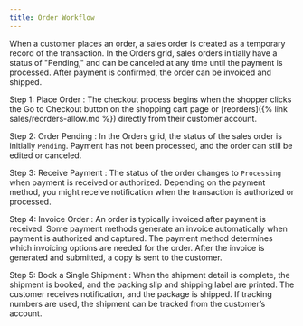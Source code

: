 ```yaml
---
title: Order Workflow
---
```


When a customer places an order, a sales order is created as a temporary record of the transaction. In the Orders grid, sales orders initially have a status of "Pending," and can be canceled at any time until the payment is processed. After payment is confirmed, the order can be invoiced and shipped.

Step 1: Place Order
: The checkout process begins when the shopper clicks the Go to Checkout button on the shopping cart page or [reorders]({% link sales/reorders-allow.md %}) directly from their customer account.

Step 2: Order Pending
: In the Orders grid, the status of the sales order is initially `Pending`. Payment has not been processed, and the order can still be edited or canceled.

Step 3: Receive Payment
: The status of the order changes to `Processing` when payment is received or authorized. Depending on the payment method, you might receive notification when the transaction is authorized or processed.

Step 4: Invoice Order
: An order is typically invoiced after payment is received. Some payment methods generate an invoice automatically when payment is authorized and captured. The payment method determines which invoicing options are needed for the order. After the invoice is generated and submitted, a copy is sent to the customer.

Step 5: Book a Single Shipment
: When the shipment detail is complete, the shipment is booked, and the packing slip and shipping label are printed. The customer receives notification, and the package is shipped. If tracking numbers are used, the shipment can be tracked from the customer’s account.
